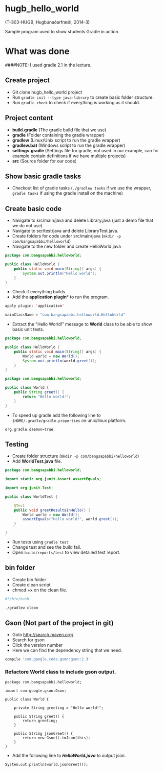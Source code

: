 hugb_hello_world
================
(T-303-HUGB, Hugbúnaðarfræði, 2014-3)

Sample program used to show students Gradle in action.


What was done
===========

####NOTE: I used gradle 2.1 in the lecture.

## Create project


- Git clone hugb_hello_world project
- Run ``` gradle init --type java-library ``` to create basic folder structure.
- Run ``` gradle check ``` to check if everything is working as it should.

## Project content


- **build.gradle** (The gradle build file that we use)
- **gradle** (Folder containing the gradle wrapper)
- **gradlew** (Linux/Unix script to run the gradle wrapper)
- **gradlew.bat** (Windows script to run the gradle wrapper)
- **settings.gradle** (Settings file for gradle, not used in our example, can for example contain definitions if we have multiple projects)
- **src** (Source folder for our code)


## Show basic gradle tasks

- Checkout list of gradle tasks (```./gradlew tasks``` if we use the wrapper,  ```gradle tasks``` if using the gradle install on the machine)

## Create basic code

- Navigate to src/main/java and delete Library.java (just a demo file that we do not use)
- Navigate to scr/test/java and delete LibraryTest.java.
- Create folders for code under src/main/java (```mkdir -p com/bangsapabbi/helloworld```)
- Navigate to the new folder and create HelloWorld.java

```java
package com.bangsapabbi.helloworld;

public class HelloWorld {
    public static void main(String[] args) {
        System.out.println("Hello world");
    }
}
```

- Check if everything builds.
- Add the **application plugin*** to run the program.

```java
apply plugin: 'application'

mainClassName = "com.bangsapabbi.helloworld.HelloWorld"
```

- Extract the "Hello World!" message to **World** class to be able to show basic unit tests.

```java
package com.bangsapabbi.helloworld;

public class HelloWorld {
    public static void main(String[] args) {
        World world = new World();
        System.out.println(world.greet());
    }
}
```

```java
package com.bangsapabbi.helloworld;

public class World {
    public String greet() {
        return "Hello world!";
    }
}
```

- To speed up gradle add the following line to ```$HOME/.gradle/gradle.properties``` on unix/linux platform.

```
org.gradle.daemon=true
```


## Testing

- Create folder structure (```mkdir -p com/bangsapabbi/helloworld```)
- Add **WorldTest.java** file.

```java
package com.bangsapabbi.helloworld;

import static org.junit.Assert.assertEquals;

import org.junit.Test;

public class WorldTest {

    @Test
    public void greetResultsInHello() {
        World world = new World();
        assertEquals("Hello world!", world.greet());
    }

}
```



- Run tests using ``` gradle test ```
- Change test and see the build fail.
- Open ```build/reports/test``` to view detailed test report.


## bin folder
- Create bin folder
- Create clean script
- chmod +x on the clean file.

```bash
#!/bin/bash

./gradlew clean
```



## Gson (Not part of the project in git)
- Goto http://search.maven.org/
- Search for gson
- Click the version number
- Here we can find the dependency string that we need.
```groovy
compile 'com.google.code.gson:gson:2.3'
```

### Refactore World class to include gson output.
```
package com.bangsapabbi.helloworld;

import com.google.gson.Gson;

public class World {

    private String greeting = "Hello world!";

    public String greet() {
        return greeting;
    }

    public String jsonGreet() {
        return new Gson().toJson(this);
    }
}
```

- Add the following line to ***HelloWorld.java*** to output json.

```
System.out.println(world.jsonGreet());

```

